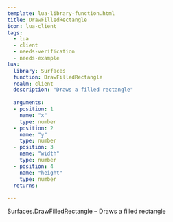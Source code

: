 ```yaml
---
template: lua-library-function.html
title: DrawFilledRectangle
icon: lua-client
tags:
  - lua
  - client
  - needs-verification
  - needs-example
lua:
  library: Surfaces
  function: DrawFilledRectangle
  realm: client
  description: "Draws a filled rectangle"
  
  arguments:
  - position: 1
    name: "x"
    type: number
  - position: 2
    name: "y"
    type: number
  - position: 3
    name: "width"
    type: number
  - position: 4
    name: "height"
    type: number
  returns:
    
---
```


<div class="lua__search__keywords">
Surfaces.DrawFilledRectangle &#x2013; Draws a filled rectangle
</div>
